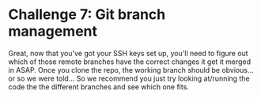 Challenge 7: Git branch management
==================================

Great, now that you've got your SSH keys set up, you'll need to figure out which
of those remote branches have the correct changes it get it merged in ASAP. Once
you clone the repo, the working branch should be obvious... or so we were
told... So we recommend you just try looking at/running the code the the
different branches and see which one fits.
